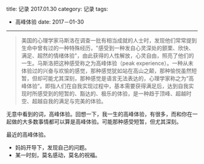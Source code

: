title: 记录 2017.01.30
category: 记录
tags:
   - 高峰体验
date: 2017－01-30
---

> 美国的心理学家马斯洛在调查一批有相当成就的人士时，发现他们常常提到生命中曾有过的一种特殊经历，"感受到一种发自心灵深处的颤栗、欣快、满足、超然的情绪体验"，由此获得的人性解放，心灵自由，照亮了他们的一生。马斯洛把这种感受称之为高峰体验（peak experience）。一种从未体验过的兴奋与欢愉的感觉，那种感觉犹如站在高山之颠，那种愉悦虽然短暂，但却可能尤其深刻，那种感觉是语言无法表达的，心理学家称之为“高峰体验”。即指人们在自我实现过程中，基本需要获得满足后，达到自我实现时所感受到的短暂的、豁达的、极乐的体验，是一种趋于顶峰、超越时空、超越自我的满足与完美的体验。

无意中看到的词，高峰体验。回想一下，我一生的高峰体验，有很多，而和你在一起做的大多数事情都可以算是高峰体验。可能那种感受短暂，但尤其深刻。

最近的高峰体验。
* 妈妈开导下，发现自己的问题。
* 某一时刻，莫名感动，莫名的祝福。
